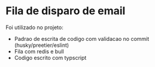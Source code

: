 # Fila de disparo de email 

Foi utilizado no projeto:
- Padrao de escrita de codigo com validacao no commit (husky/preetier/eslint)
- Fila com redis e bull
- Codigo escrito com typscript
